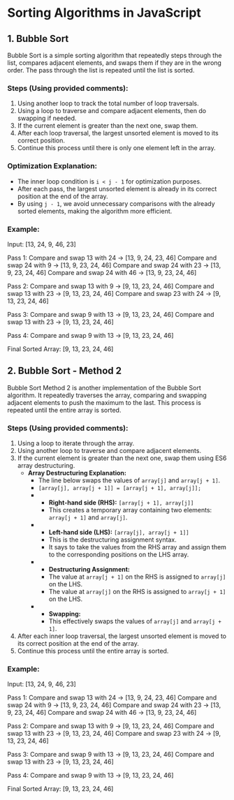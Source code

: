 # Sorting Algorithms in JavaScript

## 1. Bubble Sort

Bubble Sort is a simple sorting algorithm that repeatedly steps through the list, compares adjacent elements, and swaps them if they are in the wrong order. The pass through the list is repeated until the list is sorted.

### Steps (Using provided comments):

1. Using another loop to track the total number of loop traversals.
2. Using a loop to traverse and compare adjacent elements, then do swapping if needed.
3. If the current element is greater than the next one, swap them.
4. After each loop traversal, the largest unsorted element is moved to its correct position.
5. Continue this process until there is only one element left in the array.

### Optimization Explanation:
- The inner loop condition is `i < j - 1` for optimization purposes.
- After each pass, the largest unsorted element is already in its correct position at the end of the array.
- By using `j - 1`, we avoid unnecessary comparisons with the already sorted elements, making the algorithm more efficient.

### Example:
Input: [13, 24, 9, 46, 23]

Pass 1:
  Compare and swap 13 with 24 -> [13, 9, 24, 23, 46]
  Compare and swap 24 with 9 -> [13, 9, 23, 24, 46]
  Compare and swap 24 with 23 -> [13, 9, 23, 24, 46]
  Compare and swap 24 with 46 -> [13, 9, 23, 24, 46]

Pass 2:
  Compare and swap 13 with 9 -> [9, 13, 23, 24, 46]
  Compare and swap 13 with 23 -> [9, 13, 23, 24, 46]
  Compare and swap 23 with 24 -> [9, 13, 23, 24, 46]

Pass 3:
  Compare and swap 9 with 13 -> [9, 13, 23, 24, 46]
  Compare and swap 13 with 23 -> [9, 13, 23, 24, 46]

Pass 4:
  Compare and swap 9 with 13 -> [9, 13, 23, 24, 46]

Final Sorted Array: [9, 13, 23, 24, 46]


## 2. Bubble Sort - Method 2

Bubble Sort Method 2 is another implementation of the Bubble Sort algorithm. It repeatedly traverses the array, comparing and swapping adjacent elements to push the maximum to the last. This process is repeated until the entire array is sorted.

### Steps (Using provided comments):

1. Using a loop to iterate through the array.
2. Using another loop to traverse and compare adjacent elements.
3. If the current element is greater than the next one, swap them using ES6 array destructuring.
   - **Array Destructuring Explanation:**
     - The line below swaps the values of `array[j]` and `array[j + 1]`.
     - `[array[j], array[j + 1]] = [array[j + 1], array[j]];`
     - - **Right-hand side (RHS):** `[array[j + 1], array[j]]`
       - This creates a temporary array containing two elements: `array[j + 1]` and `array[j]`.
     - - **Left-hand side (LHS):** `[array[j], array[j + 1]]`
       - This is the destructuring assignment syntax.
       - It says to take the values from the RHS array and assign them to the corresponding positions on the LHS array.
     - - **Destructuring Assignment:**
       - The value at `array[j + 1]` on the RHS is assigned to `array[j]` on the LHS.
       - The value at `array[j]` on the RHS is assigned to `array[j + 1]` on the LHS.
     - - **Swapping:**
       - This effectively swaps the values of `array[j]` and `array[j + 1]`.
4. After each inner loop traversal, the largest unsorted element is moved to its correct position at the end of the array.
5. Continue this process until the entire array is sorted.

### Example:
Input: [13, 24, 9, 46, 23]

Pass 1:
  Compare and swap 13 with 24 -> [13, 9, 24, 23, 46]
  Compare and swap 24 with 9 -> [13, 9, 23, 24, 46]
  Compare and swap 24 with 23 -> [13, 9, 23, 24, 46]
  Compare and swap 24 with 46 -> [13, 9, 23, 24, 46]

Pass 2:
  Compare and swap 13 with 9 -> [9, 13, 23, 24, 46]
  Compare and swap 13 with 23 -> [9, 13, 23, 24, 46]
  Compare and swap 23 with 24 -> [9, 13, 23, 24, 46]

Pass 3:
  Compare and swap 9 with 13 -> [9, 13, 23, 24, 46]
  Compare and swap 13 with 23 -> [9, 13, 23, 24, 46]

Pass 4:
  Compare and swap 9 with 13 -> [9, 13, 23, 24, 46]

Final Sorted Array: [9, 13, 23, 24, 46]
